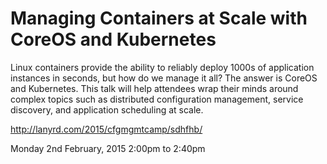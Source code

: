 # Managing Containers at Scale with CoreOS and Kubernetes

Linux containers provide the ability to reliably deploy 1000s of application instances in seconds, but how do we manage it all? The answer is CoreOS and Kubernetes. This talk will help attendees wrap their minds around complex topics such as distributed configuration management, service discovery, and application scheduling at scale.

http://lanyrd.com/2015/cfgmgmtcamp/sdhfhb/

Monday 2nd February, 2015 2:00pm to 2:40pm
